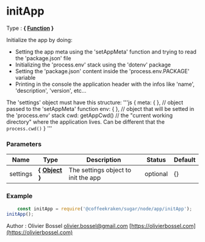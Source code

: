 # initApp

<!-- @namespace: sugar.node.app.initApp -->

Type : **{ [Function](https://developer.mozilla.org/fr/docs/Web/JavaScript/Reference/Objets_globaux/Function) }**


Initialize the app by doing:
- Setting the app meta using the 'setAppMeta' function and trying to read the 'package.json' file
- Initializing the 'process.env' stack using the 'dotenv' package
- Setting the 'package.json' content inside the 'process.env.PACKAGE' variable
- Printing in the console the application header with the infos like 'name', 'description', 'version', etc...

The 'settings' object must have this structure:
'''js
{
   meta: { }, // object passed to the 'setAppMeta' function
   env: { }, // object that will be setted in the 'process.env' stack
   cwd: getAppCwd() // the "current working directory" where the application lives. Can be different that the `process.cwd()`
}
'''



### Parameters
Name  |  Type  |  Description  |  Status  |  Default
------------  |  ------------  |  ------------  |  ------------  |  ------------
settings  |  **{ [Object](https://developer.mozilla.org/fr/docs/Web/JavaScript/Reference/Objets_globaux/Object) }**  |  The settings object to init the app  |  optional  |  {}

### Example
```js
	const initApp = require('@coffeekraken/sugar/node/app/initApp');
initApp();
```
Author : Olivier Bossel [olivier.bossel@gmail.com](mailto:olivier.bossel@gmail.com) [https://olivierbossel.com](https://olivierbossel.com)